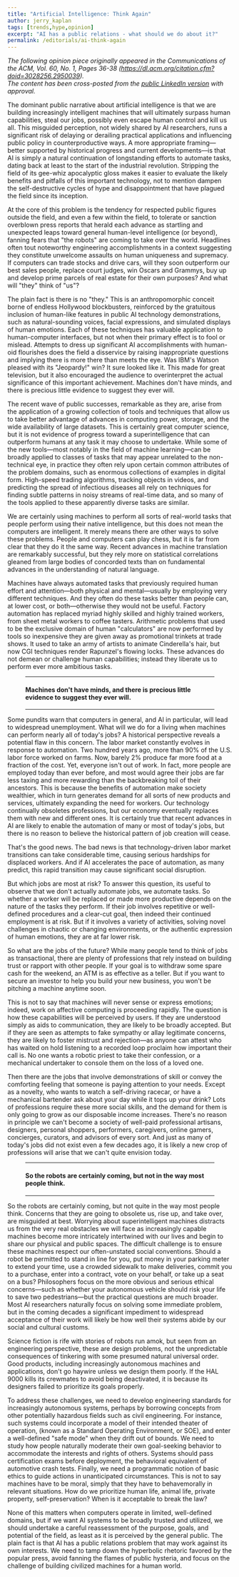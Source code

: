 ```yaml
---
title: "Artificial Intelligence: Think Again"
author: jerry_kaplan
tags: [trends,hype,opinion]
excerpt: "AI has a public relations - what should we do about it?"
permalink: /editorials/ai-think-again
---
```

_The following opinion piece originally appeared in the Communications of the ACM, Vol. 60, No. 1, Pages 36-38 (https://dl.acm.org/citation.cfm?doid=3028256.2950039)._<br>
_The content has been cross-posted from the [public LinkedIn version](https://www.linkedin.com/pulse/artificial-intelligence-think-again-jerry-kaplan/) with approval._

The dominant public narrative about artificial intelligence is that we are building increasingly intelligent machines that will ultimately surpass human capabilities, steal our jobs, possibly even escape human control and kill us all. This misguided perception, not widely shared by AI researchers, runs a significant risk of delaying or derailing practical applications and influencing public policy in counterproductive ways. A more appropriate framing—better supported by historical progress and current developments—is that AI is simply a natural continuation of longstanding efforts to automate tasks, dating back at least to the start of the industrial revolution. Stripping the field of its gee-whiz apocalyptic gloss makes it easier to evaluate the likely benefits and pitfalls of this important technology, not to mention dampen the self-destructive cycles of hype and disappointment that have plagued the field since its inception.

At the core of this problem is the tendency for respected public figures outside the field, and even a few within the field, to tolerate or sanction overblown press reports that herald each advance as startling and unexpected leaps toward general human-level intelligence (or beyond), fanning fears that "the robots" are coming to take over the world. Headlines often tout noteworthy engineering accomplishments in a context suggesting they constitute unwelcome assaults on human uniqueness and supremacy. If computers can trade stocks and drive cars, will they soon outperform our best sales people, replace court judges, win Oscars and Grammys, buy up and develop prime parcels of real estate for their own purposes? And what will "they" think of "us"?

The plain fact is there is no "they." This is an anthropomorphic conceit borne of endless Hollywood blockbusters, reinforced by the gratuitous inclusion of human-like features in public AI technology demonstrations, such as natural-sounding voices, facial expressions, and simulated displays of human emotions. Each of these techniques has valuable application to human-computer interfaces, but not when their primary effect is to fool or mislead. Attempts to dress up significant AI accomplishments with human-oid flourishes does the field a disservice by raising inappropriate questions and implying there is more there than meets the eye. Was IBM's Watson pleased with its "Jeopardy!" win? It sure looked like it. This made for great television, but it also encouraged the audience to overinterpret the actual significance of this important achievement. Machines don't have minds, and there is precious little evidence to suggest they ever will.

The recent wave of public successes, remarkable as they are, arise from the application of a growing collection of tools and techniques that allow us to take better advantage of advances in computing power, storage, and the wide availability of large datasets. This is certainly great computer science, but it is not evidence of progress toward a superintelligence that can outperform humans at any task it may choose to undertake. While some of the new tools—most notably in the field of machine learning—can be broadly applied to classes of tasks that may appear unrelated to the non-technical eye, in practice they often rely upon certain common attributes of the problem domains, such as enormous collections of examples in digital form. High-speed trading algorithms, tracking objects in videos, and predicting the spread of infectious diseases all rely on techniques for finding subtle patterns in noisy streams of real-time data, and so many of the tools applied to these apparently diverse tasks are similar.

We are certainly using machines to perform all sorts of real-world tasks that people perform using their native intelligence, but this does not mean the computers are intelligent. It merely means there are other ways to solve these problems. People and computers can play chess, but it is far from clear that they do it the same way. Recent advances in machine translation are remarkably successful, but they rely more on statistical correlations gleaned from large bodies of concorded texts than on fundamental advances in the understanding of natural language.

Machines have always automated tasks that previously required human effort and attention—both physical and mental—usually by employing very different techniques. And they often do these tasks better than people can, at lower cost, or both—otherwise they would not be useful. Factory automation has replaced myriad highly skilled and highly trained workers, from sheet metal workers to coffee tasters. Arithmetic problems that used to be the exclusive domain of human "calculators" are now performed by tools so inexpensive they are given away as promotional trinkets at trade shows. It used to take an army of artists to animate Cinderella's hair, but now CGI techniques render Rapunzel's flowing locks. These advances do not demean or challenge human capabilities; instead they liberate us to perform ever more ambitious tasks.

<figure> 
<hr>
<h4>Machines don't have minds, and there is precious little evidence to suggest they ever will. </h4>
<hr>
</figure>


Some pundits warn that computers in general, and AI in particular, will lead to widespread unemployment. What will we do for a living when machines can perform nearly all of today's jobs? A historical perspective reveals a potential flaw in this concern. The labor market constantly evolves in response to automation. Two hundred years ago, more than 90% of the U.S. labor force worked on farms. Now, barely 2% produce far more food at a fraction of the cost. Yet, everyone isn't out of work. In fact, more people are employed today than ever before, and most would agree their jobs are far less taxing and more rewarding than the backbreaking toil of their ancestors. This is because the benefits of automation make society wealthier, which in turn generates demand for all sorts of new products and services, ultimately expanding the need for workers. Our technology continually obsoletes professions, but our economy eventually replaces them with new and different ones. It is certainly true that recent advances in AI are likely to enable the automation of many or most of today's jobs, but there is no reason to believe the historical pattern of job creation will cease.

That's the good news. The bad news is that technology-driven labor market transitions can take considerable time, causing serious hardships for displaced workers. And if AI accelerates the pace of automation, as many predict, this rapid transition may cause significant social disruption.

But which jobs are most at risk? To answer this question, its useful to observe that we don't actually automate jobs, we automate tasks. So whether a worker will be replaced or made more productive depends on the nature of the tasks they perform. If their job involves repetitive or well-defined procedures and a clear-cut goal, then indeed their continued employment is at risk. But if it involves a variety of activities, solving novel challenges in chaotic or changing environments, or the authentic expression of human emotions, they are at far lower risk.

So what are the jobs of the future? While many people tend to think of jobs as transactional, there are plenty of professions that rely instead on building trust or rapport with other people. If your goal is to withdraw some spare cash for the weekend, an ATM is as effective as a teller. But if you want to secure an investor to help you build your new business, you won't be pitching a machine anytime soon.

This is not to say that machines will never sense or express emotions; indeed, work on affective computing is proceeding rapidly. The question is how these capabilities will be perceived by users. If they are understood simply as aids to communication, they are likely to be broadly accepted. But if they are seen as attempts to fake sympathy or allay legitimate concerns, they are likely to foster mistrust and rejection—as anyone can attest who has waited on hold listening to a recorded loop proclaim how important their call is. No one wants a robotic priest to take their confession, or a mechanical undertaker to console them on the loss of a loved one.

Then there are the jobs that involve demonstrations of skill or convey the comforting feeling that someone is paying attention to your needs. Except as a novelty, who wants to watch a self-driving racecar, or have a mechanical bartender ask about your day while it tops up your drink? Lots of professions require these more social skills, and the demand for them is only going to grow as our disposable income increases. There's no reason in principle we can't become a society of well-paid professional artisans, designers, personal shoppers, performers, caregivers, online gamers, concierges, curators, and advisors of every sort. And just as many of today's jobs did not exist even a few decades ago, it is likely a new crop of professions will arise that we can't quite envision today.

<figure> 
<hr>
<h4>So the robots are certainly coming, but not in the way most people think.</h4>
<hr>
</figure>

So the robots are certainly coming, but not quite in the way most people think. Concerns that they are going to obsolete us, rise up, and take over, are misguided at best. Worrying about superintelligent machines distracts us from the very real obstacles we will face as increasingly capable machines become more intricately intertwined with our lives and begin to share our physical and public spaces. The difficult challenge is to ensure these machines respect our often-unstated social conventions. Should a robot be permitted to stand in line for you, put money in your parking meter to extend your time, use a crowded sidewalk to make deliveries, commit you to a purchase, enter into a contract, vote on your behalf, or take up a seat on a bus? Philosophers focus on the more obvious and serious ethical concerns—such as whether your autonomous vehicle should risk your life to save two pedestrians—but the practical questions are much broader. Most AI researchers naturally focus on solving some immediate problem, but in the coming decades a significant impediment to widespread acceptance of their work will likely be how well their systems abide by our social and cultural customs.

Science fiction is rife with stories of robots run amok, but seen from an engineering perspective, these are design problems, not the unpredictable consequences of tinkering with some presumed natural universal order. Good products, including increasingly autonomous machines and applications, don't go haywire unless we design them poorly. If the HAL 9000 kills its crewmates to avoid being deactivated, it is because its designers failed to prioritize its goals properly.

To address these challenges, we need to develop engineering standards for increasingly autonomous systems, perhaps by borrowing concepts from other potentially hazardous fields such as civil engineering. For instance, such systems could incorporate a model of their intended theater of operation, (known as a Standard Operating Environment, or SOE), and enter a well-defined "safe mode" when they drift out of bounds. We need to study how people naturally moderate their own goal-seeking behavior to accommodate the interests and rights of others. Systems should pass certification exams before deployment, the behavioral equivalent of automotive crash tests. Finally, we need a programmatic notion of basic ethics to guide actions in unanticipated circumstances. This is not to say machines have to be moral, simply that they have to behavemorally in relevant situations. How do we prioritize human life, animal life, private property, self-preservation? When is it acceptable to break the law?

None of this matters when computers operate in limited, well-defined domains, but if we want AI systems to be broadly trusted and utilized, we should undertake a careful reassessment of the purpose, goals, and potential of the field, as least as it is perceived by the general public. The plain fact is that AI has a public relations problem that may work against its own interests. We need to tamp down the hyperbolic rhetoric favored by the popular press, avoid fanning the flames of public hysteria, and focus on the challenge of building civilized machines for a human world.
